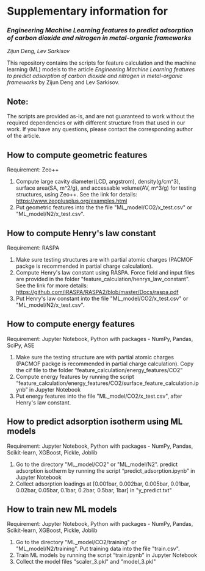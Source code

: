 # Supplementary information for 
### *Engineering Machine Learning features to predict adsorption of carbon dioxide and nitrogen in metal-organic frameworks*

*Zijun Deng, Lev Sarkisov*


This repository contains the scripts for feature calculation and the machine learning (ML) models to the article *Engineering Machine Learning features to predict adsorption of carbon dioxide and nitrogen in metal-organic frameworks* by Zijun Deng and Lev Sarkisov. 


Note:
-----
The scripts are provided as-is, and are not guaranteed to work without the required dependencies or with different structure from that used in our work. If you have any questions, please contact the corresponding author of the article.

##	How to compute geometric features
Requirement: Zeo++
1.	Compute large cavity diameter(LCD, angstrom), density(g/cm^3), surface area(SA, m^2/g), and accessable volume(AV, m^3/g) for testing structures, using Zeo++. See the link for details: https://www.zeoplusplus.org/examples.html
2.	Put geometric features into the the file "ML_model/CO2/x_test.csv" or "ML_model/N2/x_test.csv".


##	How to compute Henry's law constant
Requirement: RASPA
1.	Make sure testing structures are with partial atomic charges (PACMOF packge is recommended in partial charge calculation).
2.	Compute Henry's law constant using RASPA. Force field and input files are provided in the folder "feature_calculation/henrys_law_constant".  See the link for more details: https://github.com/iRASPA/RASPA2/blob/master/Docs/raspa.pdf
3.	Put Henry's law constant into the file "ML_model/CO2/x_test.csv" or "ML_model/N2/x_test.csv".


##	How to compute energy features
Requirement: Jupyter Notebook, Python with packages - NumPy, Pandas, SciPy, ASE
1.	Make sure the testing structure are with partial atomic charges (PACMOF packge is recommended in partial charge calculation). Copy the cif file to the folder “feature_calculation/energy_features/CO2”
2.	Compute energy features by running the script “feature_calculation/energy_features/CO2/surface_feature_calculation.ipynb” in Jupyter Notebook
3.	Put energy features into the file "ML_model/CO2/x_test.csv", after Henry's law constant.


##	How to predict adsorption isotherm using ML models
Requirement: Jupyter Notebook, Python with packages - NumPy, Pandas, Scikit-learn, XGBoost, Pickle, Joblib
1.	Go to the directory "ML_model/CO2" or "ML_model/N2". predict adsorption isotherm by running the script “predict_adsorption.ipynb” in Jupyter Notebook
2.	Collect adsorption loadings at [0.001bar, 0.002bar, 0.005bar, 0.01bar, 0.02bar, 0.05bar, 0.1bar, 0.2bar, 0.5bar, 1bar] in "y_predict.txt"


##	How to train new ML models
Requirement: Jupyter Notebook, Python with packages - NumPy, Pandas, Scikit-learn, XGBoost, Pickle, Joblib

1.  Go to the directory "ML_model/CO2/training" or "ML_model/N2/training". Put training data into the file "train.csv".
2.	Train ML models by running the script “train.ipynb” in Jupyter Notebook
3.	Collect the model files "scaler_3.pkl" and "model_3.pkl"
